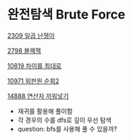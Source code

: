 # 완전탐색 Brute Force

[2309 일곱 난쟁이](https://www.acmicpc.net/problem/2309)

[2798 블랙잭](https://www.acmicpc.net/problem/2798)

[10819 차이를 최대로](https://www.acmicpc.net/problem/10819)

[10971 외판원 순회2](https://www.acmicpc.net/problem/10971)

[14888 연산자 끼워넣기](https://www.acmicpc.net/problem/14888)


* 재귀를 활용해 풀이함
* 각 경우의 수를 dfs로 깊이 우선 탐색
* question: bfs를 사용해 풀 수 있을까?
